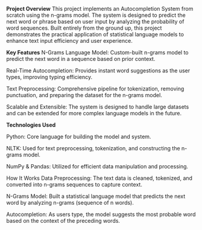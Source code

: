 **Project Overview**
This project implements an Autocompletion System from scratch using the n-grams model. 
The system is designed to predict the next word or phrase based on user input by analyzing the probability of word sequences.
Built entirely from the ground up, this project demonstrates the practical application of statistical language models to enhance text input efficiency and user experience.


**Key Features**
N-Grams Language Model: Custom-built n-grams model to predict the next word in a sequence based on prior context.

Real-Time Autocompletion: Provides instant word suggestions as the user types, improving typing efficiency.

Text Preprocessing: Comprehensive pipeline for tokenization, removing punctuation, and preparing the dataset for the n-grams model.

Scalable and Extensible: The system is designed to handle large datasets and can be extended for more complex language models in the future.


**Technologies Used**

Python: Core language for building the model and system.

NLTK: Used for text preprocessing, tokenization, and constructing the n-grams model.

NumPy & Pandas: Utilized for efficient data manipulation and processing.


How It Works
Data Preprocessing: The text data is cleaned, tokenized, and converted into n-grams sequences to capture context.

N-Grams Model: Built a statistical language model that predicts the next word by analyzing n-grams (sequence of n words).

Autocompletion: As users type, the model suggests the most probable word based on the context of the preceding words.
